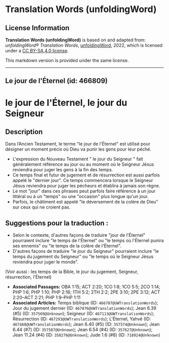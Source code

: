 # Translation Words (unfoldingWord)

## License Information

**Translation Words (unfoldingWord)** is based on and adapted from: _unfoldingWord® Translation Words_, [unfoldingWord](https://unfoldingword.org/utw), 2022, which is licensed under a [CC BY-SA 4.0 license](https://creativecommons.org/licenses/by-sa/4.0/legalcode.en).

This markdown version is provided under the same license.



--------------------------------

## Le jour de l'Éternel (id: 466809)

le jour de l'Éternel, le jour du Seigneur
=========================================

Description
-----------

Dans l’Ancien Testament, le terme "le jour de l'Éternel" est utilisé pour désigner un moment précis où Dieu va punir les gens pour leur péché.

* L'expression du Nouveau Testament " le jour du Seigneur " fait généralement référence au jour ou au moment où le Seigneur Jésus reviendra pour juger les gens à la fin des temps.
* Ce temps final et futur de jugement et de résurrection est aussi parfois appelé le "dernier jour". Ce temps commencera lorsque le Seigneur Jésus reviendra pour juger les pécheurs et établira à jamais son règne.
* Le mot "jour" dans ces phrases peut parfois faire référence à un jour littéral ou à un "temps" ou une "occasion" plus longue qu'un jour.
* Parfois, le châtiment est appelé "le déversement de la colère de Dieu" sur ceux qui ne croient pas.

Suggestions pour la traduction :
--------------------------------

* Selon le contexte, d'autres façons de traduire "jour de l'Éternel" pourraient inclure "le temps de l'Éternel" ou "le temps où l'Éternel punira ses ennemis" ou "le temps de la colère de l'Éternel".
* D'autres façons de traduire "le jour du Seigneur" pourraient inclure "le temps du jugement du Seigneur" ou "le temps où le Seigneur Jésus reviendra pour juger le monde".

(Voir aussi : les temps de la Bible, le jour du jugement, Seigneur, résurrection, l'Éternel)

* **Associated Passages:** OBA 1:15; ACT 2:20; 1CO 1:8; 1CO 5:5; 2CO 1:14; PHP 1:6; PHP 1:10; PHP 2:16; 1TH 5:2; 2TH 2:2; 2PE 3:10; 2PE 3:12; ACT 2:20–ACT 2:21; PHP 1:9–PHP 1:11
* **Associated Articles:** Temps biblique (ID: `466707@UWTranslationWords`); Jour du jugement dernier (ID: `467076@UWTranslationWords`); Jean 6.39 (#5) (ID: `357569@Unknown`); Seigneur (ID: `467113@UWTranslationWords`); Résurrection (ID: `467293@UWTranslationWords`); L'Éternel, Yahvé (ID: `467468@UWTranslationWords`); Jean 6.40 (#5) (ID: `357574@Unknown`); Jean 6.44 (#7) (ID: `357587@Unknown`); Jean 6.54 (#4) (ID: `357627@Unknown`); Jean 11.24 (#4) (ID: `358276@Unknown`); Jude 1.6 (#8) (ID: `718924@Unknown`)

